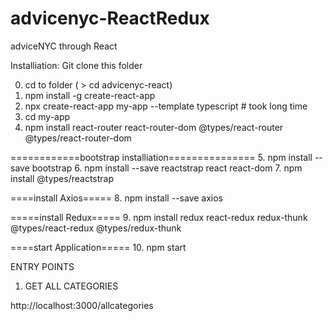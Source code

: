 # advicenyc-ReactRedux
adviceNYC through React


Installiation:
Git clone this folder

0. cd to folder  ( > cd advicenyc-react)
1. npm install -g create-react-app
2. npx create-react-app my-app --template typescript     # took long time
3. cd my-app
4. npm install react-router react-router-dom @types/react-router @types/react-router-dom

============bootstrap installiation===============
5. npm install --save bootstrap
6. npm install --save reactstrap react react-dom
7. npm install @types/reactstrap

====install Axios=====
8. npm install --save axios

=====install Redux=====
9. npm install redux react-redux redux-thunk @types/react-redux @types/redux-thunk

====start Application=====
10. npm start


ENTRY POINTS
 1. GET ALL CATEGORIES
 
 http://localhost:3000/allcategories

